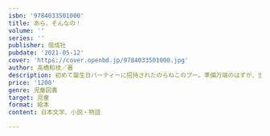 ```yaml
---
isbn: '9784033501000'
title: あら、そんなの！
volume: ''
series: ''
publisher: 偕成社
pubdate: '2021-05-12'
cover: 'https://cover.openbd.jp/9784033501000.jpg'
author: 高橋和枝／著
description: 初めて誕生日パーティーに招待されたのらねこのプー。準備万端のはずが、当日の朝、緊張のあまりお腹が痛くなってしまいます。
price: '1200'
genre: 児童図書
target: 児童
format: 絵本
content: 日本文学、小説・物語

---
```


